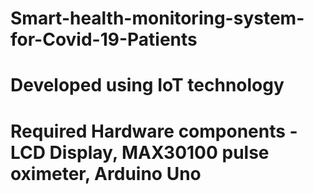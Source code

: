 # Smart-health-monitoring-system-for-Covid-19-Patients
# Developed using IoT technology 
# Required Hardware components - LCD Display, MAX30100 pulse oximeter, Arduino Uno
